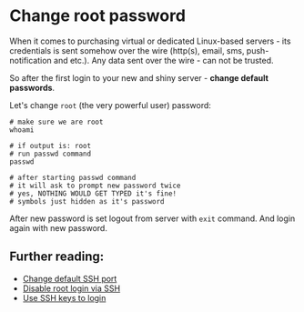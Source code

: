 # Change root password

When it comes to purchasing virtual or dedicated Linux-based servers - its credentials is sent somehow over the wire (http(s), email, sms, push-notification and etc.). Any data sent over the wire - can not be trusted.

So after the first login to your new and shiny server - __change default passwords__.

Let's change `root` (the very powerful user) password:

```shell
# make sure we are root
whoami

# if output is: root
# run passwd command
passwd

# after starting passwd command
# it will ask to prompt new password twice
# yes, NOTHING WOULD GET TYPED it's fine!
# symbols just hidden as it's password
```

After new password is set logout from server with `exit` command. And login again with new password.

## Further reading:

- [Change default SSH port](https://github.com/veliovgroup/ostrio/blob/master/tutorials/linux/security/change-ssh-port.md)
- [Disable root login via SSH](https://github.com/veliovgroup/ostrio/blob/master/tutorials/linux/security/disable-ssh-root.md)
- [Use SSH keys to login](https://github.com/veliovgroup/ostrio/blob/master/tutorials/linux/security/use-ssh-keys.md)
